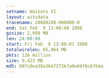 ```yaml
---
setname: Waikato VI
layout: witsdata
tracename: 20080208-000000-0
end: Sat Feb  9 13:00:00 2008
gzsize: 2,999 MB
len: 24:00:00
start: Fri Feb  8 13:00:01 2008
totalwirelen: 65,064 MB
pkts: 126 million
size: 9,423 MB
md5: 097c0ea38a3647272b7a0e69f8c6764a
---
```

